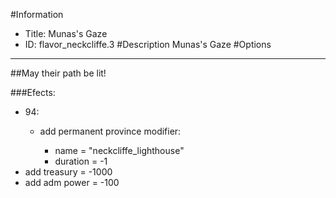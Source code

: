 #Information
 - Title: Munas's Gaze
 - ID: flavor_neckcliffe.3
#Description
Munas's Gaze
#Options

___
##May their path be lit!

###Efects:<ul><li>94:</li><ul><li>add permanent province modifier:</li><ul><li>name = "neckcliffe_lighthouse"</li><li>duration = -1</li></ul></ul><li>add treasury = -1000</li><li>add adm power = -100</li></ul>
